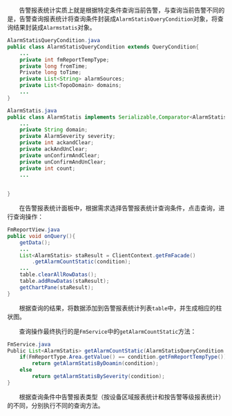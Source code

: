 &#160; &#160; &#160; &#160;告警报表统计实质上就是根据特定条件查询当前告警，与查询当前告警不同的是，告警查询报表统计将查询条件封装成`AlarmStatisQueryCondition`对象，将查询结果封装成`Alarmstatis`对象。
```java
AlarmStatisQueryCondition.java
public class AlarmStatisQueryCondition extends QueryCondition{
    ...
    private int fmReportTempType;
    private long fromTime;
    Private long toTime;
    private List<String> alarmSources;
    private List<TopoDomain> domains;
    ...
}

AlarmStatis.java
public class AlarmStatis implements Serializable,Comparator<AlarmStatis>{
    ...
    private String domain;
    private AlarmSeverity severity;
    private int ackandClear;
    private ackAndUnClear;
    private unConfirmAndClear;
    private unConfirmAndUnClear;
    private int count;
    ...
    
 
}
```
&#160; &#160; &#160; &#160;在告警报表统计面板中，根据需求选择告警报表统计查询条件，点击查询，进行查询操作：
```java
FmReportView.java
public void onQuery(){
    getData();
    ...
    List<AlarmStatis> staResult = ClientContext.getFmFacade()
        .getAlarmCountStatic(condition);
    ...
    table.clearAllRowDatas();
    table.addRowDatas(staResult);
    getChartPane(staResult);
}
```

&#160; &#160; &#160; &#160;根据查询的结果，将数据添加到告警报表统计列表`table`中，并生成相应的柱状图。

&#160; &#160; &#160; &#160;查询操作最终执行的是`FmService`中的`getAlarmCountStatic`方法：
```java
FmService.java
Public List<AlarmStatis> getAlarmCountStatic(AlarmStatisQueryCondition condition){
    if(FmReportType.Area.getValue() == condition.getFmReportTempType())
        return getAlarmStatisByDoamin(condition);
    else
        return getAlarmStatisBySeverity(condition);
}
```
&#160; &#160; &#160; &#160;根据查询条件中告警报表类型（按设备区域报表统计和按告警等级报表统计）的不同，分别执行不同的查询方法。